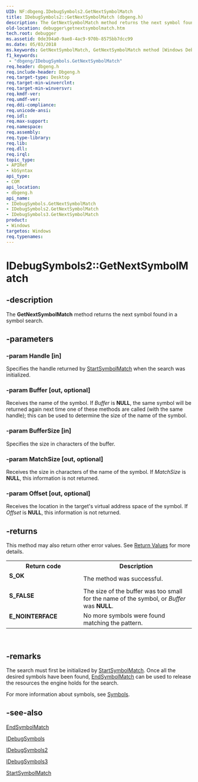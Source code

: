 ```yaml
---
UID: NF:dbgeng.IDebugSymbols2.GetNextSymbolMatch
title: IDebugSymbols2::GetNextSymbolMatch (dbgeng.h)
description: The GetNextSymbolMatch method returns the next symbol found in a symbol search.
old-location: debugger\getnextsymbolmatch.htm
tech.root: debugger
ms.assetid: 0de394a0-9ae8-4ac9-970b-8575bb7dcc99
ms.date: 05/03/2018
ms.keywords: GetNextSymbolMatch, GetNextSymbolMatch method [Windows Debugging], GetNextSymbolMatch method [Windows Debugging],IDebugSymbols interface, GetNextSymbolMatch method [Windows Debugging],IDebugSymbols2 interface, GetNextSymbolMatch method [Windows Debugging],IDebugSymbols3 interface, IDebugSymbols interface [Windows Debugging],GetNextSymbolMatch method, IDebugSymbols2 interface [Windows Debugging],GetNextSymbolMatch method, IDebugSymbols2.GetNextSymbolMatch, IDebugSymbols2::GetNextSymbolMatch, IDebugSymbols3 interface [Windows Debugging],GetNextSymbolMatch method, IDebugSymbols3::GetNextSymbolMatch, IDebugSymbols::GetNextSymbolMatch, IDebugSymbols_9918b348-5b29-4b38-849e-3a36414b773d.xml, dbgeng/IDebugSymbols2::GetNextSymbolMatch, dbgeng/IDebugSymbols3::GetNextSymbolMatch, dbgeng/IDebugSymbols::GetNextSymbolMatch, debugger.getnextsymbolmatch
f1_keywords:
 - "dbgeng/IDebugSymbols.GetNextSymbolMatch"
req.header: dbgeng.h
req.include-header: Dbgeng.h
req.target-type: Desktop
req.target-min-winverclnt: 
req.target-min-winversvr: 
req.kmdf-ver: 
req.umdf-ver: 
req.ddi-compliance: 
req.unicode-ansi: 
req.idl: 
req.max-support: 
req.namespace: 
req.assembly: 
req.type-library: 
req.lib: 
req.dll: 
req.irql: 
topic_type:
- APIRef
- kbSyntax
api_type:
- COM
api_location:
- dbgeng.h
api_name:
- IDebugSymbols.GetNextSymbolMatch
- IDebugSymbols2.GetNextSymbolMatch
- IDebugSymbols3.GetNextSymbolMatch
product:
- Windows
targetos: Windows
req.typenames: 
---
```


# IDebugSymbols2::GetNextSymbolMatch


## -description


The <b>GetNextSymbolMatch</b>  method returns the next symbol found in a symbol search.


## -parameters




### -param Handle [in]

Specifies the handle returned by <a href="https://docs.microsoft.com/windows-hardware/drivers/ddi/dbgeng/nf-dbgeng-idebugsymbols3-startsymbolmatch">StartSymbolMatch</a> when the search was initialized.


### -param Buffer [out, optional]

Receives the name of the symbol.  If <i>Buffer</i> is <b>NULL</b>, the same symbol will be returned again next time one of these methods are called (with the same handle); this can be used to determine the size of the name of the symbol.


### -param BufferSize [in]

Specifies the size in characters of the buffer.


### -param MatchSize [out, optional]

Receives the size in characters of the name of the symbol.  If <i>MatchSize</i> is <b>NULL</b>, this information is not returned.


### -param Offset [out, optional]

Receives the location in the target's virtual address space of the symbol.  If <i>Offset</i> is <b>NULL</b>, this information is not returned.


## -returns



This method may also return other error values.  See <a href="https://docs.microsoft.com/windows-hardware/drivers/debugger/hresult-values">Return Values</a> for more details.

<table>
<tr>
<th>Return code</th>
<th>Description</th>
</tr>
<tr>
<td width="40%">
<dl>
<dt><b>S_OK</b></dt>
</dl>
</td>
<td width="60%">
The method was successful.

</td>
</tr>
<tr>
<td width="40%">
<dl>
<dt><b>S_FALSE</b></dt>
</dl>
</td>
<td width="60%">
The size of the buffer was too small for the name of the symbol, or <i>Buffer</i> was <b>NULL</b>.

</td>
</tr>
<tr>
<td width="40%">
<dl>
<dt><b>E_NOINTERFACE</b></dt>
</dl>
</td>
<td width="60%">
No more symbols were found matching the pattern.

</td>
</tr>
</table>
 




## -remarks



The search must first be initialized by <a href="https://docs.microsoft.com/windows-hardware/drivers/ddi/dbgeng/nf-dbgeng-idebugsymbols3-startsymbolmatch">StartSymbolMatch</a>.  Once all the desired symbols have been found, <a href="https://docs.microsoft.com/windows-hardware/drivers/ddi/dbgeng/nf-dbgeng-idebugsymbols3-endsymbolmatch">EndSymbolMatch</a> can be used to release the resources the engine holds for the search.

For more information about symbols, see <a href="https://docs.microsoft.com/windows-hardware/drivers/debugger/symbols4">Symbols</a>.




## -see-also




<a href="https://docs.microsoft.com/windows-hardware/drivers/ddi/dbgeng/nf-dbgeng-idebugsymbols3-endsymbolmatch">EndSymbolMatch</a>



<a href="https://docs.microsoft.com/windows-hardware/drivers/ddi/dbgeng/nn-dbgeng-idebugsymbols">IDebugSymbols</a>



<a href="https://docs.microsoft.com/windows-hardware/drivers/ddi/dbgeng/nn-dbgeng-idebugsymbols2">IDebugSymbols2</a>



<a href="https://docs.microsoft.com/windows-hardware/drivers/ddi/dbgeng/nn-dbgeng-idebugsymbols3">IDebugSymbols3</a>



<a href="https://docs.microsoft.com/windows-hardware/drivers/ddi/dbgeng/nf-dbgeng-idebugsymbols3-startsymbolmatch">StartSymbolMatch</a>
 

 

